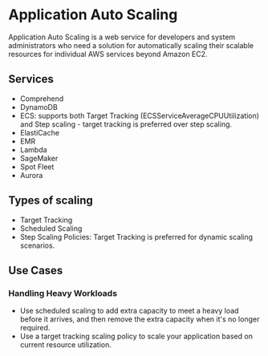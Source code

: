 # Application Auto Scaling

Application Auto Scaling is a web service for developers and system administrators who need a solution for automatically scaling their scalable resources for individual AWS services beyond Amazon EC2.

## Services

- Comprehend
- DynamoDB
- ECS: supports both Target Tracking (ECSServiceAverageCPUUtilization) and Step scaling - target tracking is preferred over step scaling. 
- ElastiCache
- EMR
- Lambda
- SageMaker
- Spot Fleet
- Aurora

## Types of scaling

- Target Tracking
- Scheduled Scaling
- Step Scaling Policies: Target Tracking is preferred for dynamic scaling scenarios.

## Use Cases
### Handling Heavy Workloads

- Use scheduled scaling to add extra capacity to meet a heavy load before it arrives, and then remove the extra capacity when it's no longer required.
- Use a target tracking scaling policy to scale your application based on current resource utilization.
